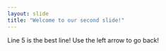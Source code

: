 ```yaml
---
layout: slide
title: "Welcome to our second slide!"
---
```

Line 5 is the best line!
Use the left arrow to go back!